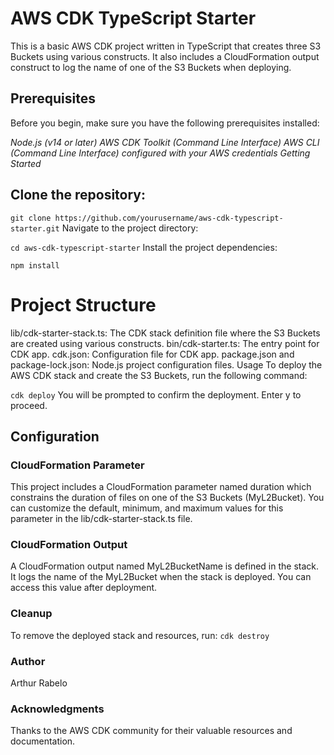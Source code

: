# AWS CDK TypeScript Starter

This is a basic AWS CDK project written in TypeScript that creates three S3 Buckets using various constructs. It also includes a CloudFormation output construct to log the name of one of the S3 Buckets when deploying.

## Prerequisites

Before you begin, make sure you have the following prerequisites installed:

_Node.js (v14 or later)_
_AWS CDK Toolkit (Command Line Interface)_
_AWS CLI (Command Line Interface) configured with your AWS credentials_
_Getting Started_

## Clone the repository:

`git clone https://github.com/yourusername/aws-cdk-typescript-starter.git`
Navigate to the project directory:

`cd aws-cdk-typescript-starter`
Install the project dependencies:

`npm install`

# Project Structure

lib/cdk-starter-stack.ts: The CDK stack definition file where the S3 Buckets are created using various constructs.
bin/cdk-starter.ts: The entry point for CDK app.
cdk.json: Configuration file for CDK app.
package.json and package-lock.json: Node.js project configuration files.
Usage
To deploy the AWS CDK stack and create the S3 Buckets, run the following command:

`cdk deploy`
You will be prompted to confirm the deployment. Enter y to proceed.

## Configuration

### CloudFormation Parameter

This project includes a CloudFormation parameter named duration which constrains the duration of files on one of the S3 Buckets (MyL2Bucket). You can customize the default, minimum, and maximum values for this parameter in the lib/cdk-starter-stack.ts file.

### CloudFormation Output

A CloudFormation output named MyL2BucketName is defined in the stack. It logs the name of the MyL2Bucket when the stack is deployed. You can access this value after deployment.

### Cleanup

To remove the deployed stack and resources, run:
`cdk destroy`

### Author

Arthur Rabelo

### Acknowledgments

Thanks to the AWS CDK community for their valuable resources and documentation.
